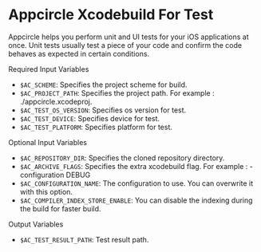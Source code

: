 # Appcircle Xcodebuild For Test

Appcircle helps you perform unit and UI tests for your iOS applications at once.
Unit tests usually test a piece of your code and confirm the code behaves as expected in certain conditions.

Required Input Variables
- `$AC_SCHEME`: Specifies the project scheme for build.
- `$AC_PROJECT_PATH`: Specifies the project path. For example : ./appcircle.xcodeproj.
- `$AC_TEST_OS_VERSION`: Specifies os version for test.
- `$AC_TEST_DEVICE`: Specifies device for test.
- `$AC_TEST_PLATFORM`: Specifies platform for test.

Optional Input Variables
- `$AC_REPOSITORY_DIR`: Specifies the cloned repository directory.
- `$AC_ARCHIVE_FLAGS`: Specifies the extra xcodebuild flag. For example : -configuration DEBUG
- `$AC_CONFIGURATION_NAME`: The configuration to use. You can overwrite it with this option.
- `$AC_COMPILER_INDEX_STORE_ENABLE`: You can disable the indexing during the build for faster build.

Output Variables
- `$AC_TEST_RESULT_PATH`: Test result path.
